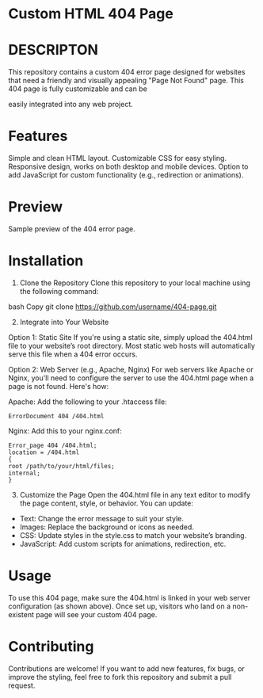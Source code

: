  # Custom HTML 404 Page

  # DESCRIPTON

This repository contains a custom 404 error page designed for websites that need a friendly and visually appealing "Page Not Found" page. This 404 page is fully customizable and can be

easily integrated into any web project.

  # Features
Simple and clean HTML layout.
Customizable CSS for easy styling.
Responsive design, works on both desktop and mobile devices.
Option to add JavaScript for custom functionality (e.g., redirection or animations).



# Preview

Sample preview of the 404 error page.

# Installation
1. Clone the Repository
Clone this repository to your local machine using the following command:

bash
Copy
git clone https://github.com/username/404-page.git

2. Integrate into Your Website

 
Option 1: Static Site
If you're using a static site, simply upload the 404.html file to your website’s root directory. Most static web hosts will automatically serve this file when a 404 error occurs.

Option 2: Web Server (e.g., Apache, Nginx)
For web servers like Apache or Nginx, you'll need to configure the server to use the 404.html page when a page is not found. Here's how:

Apache: Add the following to your .htaccess file:

    ErrorDocument 404 /404.html
Nginx: Add this to your nginx.conf:

    Error_page 404 /404.html;
    location = /404.html 
    {
    root /path/to/your/html/files;
    internal;
    }
    
3. Customize the Page
Open the 404.html file in any text editor to modify the page content, style, or behavior. You can update:

* Text: Change the error message to suit your style.
* Images: Replace the background or icons as needed.
* CSS: Update styles in the style.css to match your website’s branding.
* JavaScript: Add custom scripts for animations, redirection, etc.
# Usage
To use this 404 page, make sure the 404.html is linked in your web server configuration (as shown above). Once set up, visitors who land on a non-existent page will see your custom 404 page.

# Contributing
Contributions are welcome! If you want to add new features, fix bugs, or improve the styling, feel free to fork this repository and submit a pull request.

